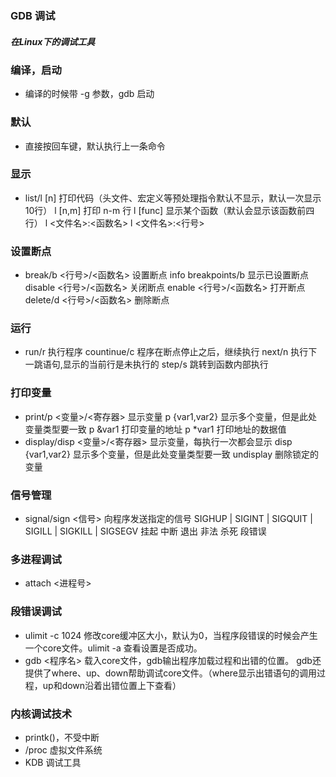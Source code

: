 ### GDB 调试
##### 在Linux下的调试工具

### 编译，启动
* 编译的时候带 -g 参数，gdb <exec> 启动
### 默认
* 直接按回车键，默认执行上一条命令
### 显示
* list/l [n]            打印代码（头文件、宏定义等预处理指令默认不显示，默认一次显示10行）
      l [n,m]           打印 n-m 行
      l [func]          显示某个函数（默认会显示该函数前四行）
      l <文件名>:<函数名>
      l <文件名>:<行号>
### 设置断点
* break/b <行号>/<函数名>      设置断点
      info breakpoints/b      显示已设置断点
      disable <行号>/<函数名>  关闭断点
      enable <行号>/<函数名>   打开断点
      delete/d <行号>/<函数名>   删除断点
### 运行
* run/r                 执行程序
      countinue/c       程序在断点停止之后，继续执行
      next/n            执行下一跳语句,显示的当前行是未执行的
      step/s            跳转到函数内部执行
### 打印变量
* print/p         <变量>/<寄存器>               显示变量
      p {var1,var2}     显示多个变量，但是此处变量类型要一致
      p &var1           打印变量的地址
      p \*var1           打印地址的数据值
* display/disp    <变量>/<寄存器>               显示变量，每执行一次都会显示
      disp {var1,var2}  显示多个变量，但是此处变量类型要一致
      undisplay                        删除锁定的变量
### 信号管理
* signal/sign <信号>         向程序发送指定的信号
      SIGHUP | SIGINT | SIGQUIT | SIGILL | SIGKILL | SIGSEGV
      挂起      中断       退出     非法     杀死       段错误
### 多进程调试
* attach <进程号>
### 段错误调试
* ulimit -c 1024  修改core缓冲区大小，默认为0，当程序段错误的时候会产生一个core文件。ulimit -a 查看设置是否成功。
* gdb <程序名> <core>      载入core文件，gdb输出程序加载过程和出错的位置。
      gdb还提供了where、up、down帮助调试core文件。（where显示出错语句的调用过程，up和down沿着出错位置上下查看）

### 内核调试技术
* printk()，不受中断
* /proc     虚拟文件系统
* KDB 调试工具
